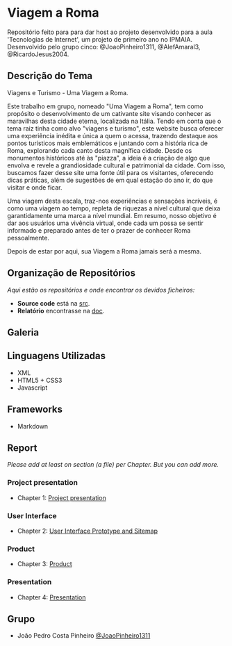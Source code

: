 # Viagem a Roma

Repositório feito para para dar host ao projeto desenvolvido para a aula 'Tecnologias de Internet', um projeto de primeiro ano no IPMAIA. Desenvolvido pelo grupo cinco: @JoaoPinheiro1311, @AlefAmaral3, @RicardoJesus2004.

## Descrição do Tema

Viagens e Turismo - Uma Viagem a Roma.

Este trabalho em grupo, nomeado "Uma Viagem a Roma", tem como propósito o desenvolvimento de um cativante site visando conhecer as maravilhas desta cidade eterna, localizada na Itália. Tendo em conta que o tema raiz tinha como alvo "viagens e turismo", este website busca oferecer uma experiência inédita e única a quem o acessa, trazendo destaque aos pontos turísticos mais emblemáticos e juntando com a história rica de Roma, explorando cada canto desta magnífica cidade. Desde os monumentos históricos até às "piazza", a ideia é a criação de algo que envolva e revele a grandiosidade cultural e patrimonial da cidade. Com isso, buscamos fazer desse site uma fonte útil para os visitantes, oferecendo dicas práticas, além de sugestões de em qual estação do ano ir, do que visitar e onde ficar.

Uma viagem desta escala, traz-nos experiências e sensações incríveis, é como uma viagem ao tempo, repleta de riquezas a nível cultural que deixa garantidamente uma marca a nível mundial. Em resumo, nosso objetivo é dar aos usuários uma vivência virtual, onde cada um possa se sentir informado e preparado antes de ter o prazer de conhecer Roma pessoalmente.

Depois de estar por aqui, sua Viagem a Roma jamais será a mesma.

## Organização de Repositórios

_Aqui estão os repositórios e onde encontrar os devidos ficheiros:_
* **Source code** está na [src](src/).
* **Relatório** encontrasse na [doc](doc/).

## Galeria


## Linguagens Utilizadas

* XML
* HTML5 + CSS3
* Javascript

## Frameworks

* Markdown

## Report
_Please add at least on section (a file) per Chapter. But you can add more._

### Project presentation
* Chapter 1: [Project presentation](doc/c1.md)
### User Interface 
* Chapter 2: [User Interface Prototype and Sitemap](doc/c2.md)
### Product
* Chapter 3: [Product](doc/c3.md)
### Presentation
* Chapter 4: [Presentation](doc/c4.md)

## Grupo
* João Pedro Costa Pinheiro [@JoaoPinheiro1311](https://github.com/JoaoPinheiro1311)